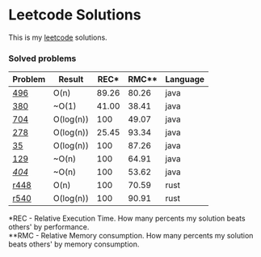 # Leetcode Solutions

This is my [leetcode](https://leetcode.com/Vanderkast/) solutions.

### Solved problems

| Problem                                                                         | Result    | REC*  | RMC** | Language |
|---------------------------------------------------------------------------------|-----------|-------|-------|----------|
| [496](https://leetcode.com/problems/next-greater-element-i/)                    | O(n)      | 89.26 | 80.26 | java     |
| [380](https://leetcode.com/problems/insert-delete-getrandom-o1/)                | ~O(1)     | 41.00 | 38.41 | java     |
| [704](https://leetcode.com/problems/binary-search/)                             | O(log(n)) | 100   | 49.07 | java     |
| [278](https://leetcode.com/problems/first-bad-version/)                         | O(log(n)) | 25.45 | 93.34 | java     |
| [35](https://leetcode.com/problems/search-insert-position/)                     | O(log(n)) | 100   | 87.26 | java     |
| [129](https://leetcode.com/problems/sum-root-to-leaf-numbers/)                  | ~O(n)     | 100   | 64.91 | java     |
| *[404](https://leetcode.com/problems/sum-of-left-leaves/)*                      | ~O(n)     | 100   | 53.62 | java     |
| [r448](https://leetcode.com/problems/find-all-numbers-disappeared-in-an-array/) | O(n)      | 100   | 70.59 | rust     |
| [r540](https://leetcode.com/problems/single-element-in-a-sorted-array/)         | O(log(n)) | 100   | 90.91 | rust     |

*REC - Relative Execution Time. How many percents my solution beats others' by performance.  
**RMC - Relative Memory consumption. How many percents my solution beats others' by memory consumption.
